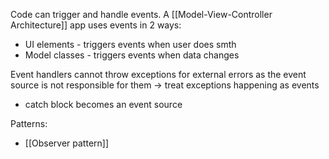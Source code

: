 Code can trigger and handle events. A [[Model-View-Controller Architecture]] app uses events in 2 ways:
- UI elements - triggers events when user does smth
- Model classes - triggers events when data changes

Event handlers cannot throw exceptions for external errors as the event source is not responsible for them -> treat exceptions happening as events
- catch block becomes an event source

Patterns:
- [[Observer pattern]]
